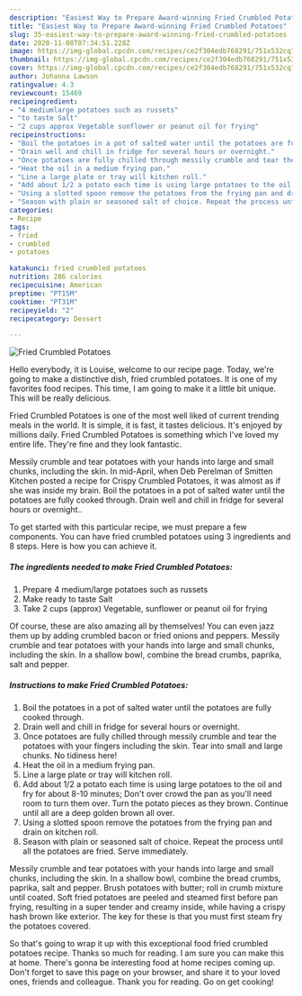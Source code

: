 ```yaml
---
description: "Easiest Way to Prepare Award-winning Fried Crumbled Potatoes"
title: "Easiest Way to Prepare Award-winning Fried Crumbled Potatoes"
slug: 35-easiest-way-to-prepare-award-winning-fried-crumbled-potatoes
date: 2020-11-08T07:34:51.228Z
image: https://img-global.cpcdn.com/recipes/ce2f304edb768291/751x532cq70/fried-crumbled-potatoes-recipe-main-photo.jpg
thumbnail: https://img-global.cpcdn.com/recipes/ce2f304edb768291/751x532cq70/fried-crumbled-potatoes-recipe-main-photo.jpg
cover: https://img-global.cpcdn.com/recipes/ce2f304edb768291/751x532cq70/fried-crumbled-potatoes-recipe-main-photo.jpg
author: Johanna Lawson
ratingvalue: 4.3
reviewcount: 15469
recipeingredient:
- "4 mediumlarge potatoes such as russets"
- "to taste Salt"
- "2 cups approx Vegetable sunflower or peanut oil for frying"
recipeinstructions:
- "Boil the potatoes in a pot of salted water until the potatoes are fully cooked through."
- "Drain well and chill in fridge for several hours or overnight."
- "Once potatoes are fully chilled through messily crumble and tear the potatoes with your fingers including the skin. Tear into small and large chunks. No tidiness here!"
- "Heat the oil in a medium frying pan."
- "Line a large plate or tray will kitchen roll."
- "Add about 1/2 a potato each time is using large potatoes to the oil and fry for about 8-10 minutes; Don&#39;t over crowd the pan as you&#39;ll need room to turn them over. Turn the potato pieces as they brown. Continue until all are a deep golden brown all over."
- "Using a slotted spoon remove the potatoes from the frying pan and drain on kitchen roll."
- "Season with plain or seasoned salt of choice. Repeat the process until all the potatoes are fried. Serve immediately."
categories:
- Recipe
tags:
- fried
- crumbled
- potatoes

katakunci: fried crumbled potatoes 
nutrition: 286 calories
recipecuisine: American
preptime: "PT15M"
cooktime: "PT31M"
recipeyield: "2"
recipecategory: Dessert

---
```



![Fried Crumbled Potatoes](https://img-global.cpcdn.com/recipes/ce2f304edb768291/751x532cq70/fried-crumbled-potatoes-recipe-main-photo.jpg)

Hello everybody, it is Louise, welcome to our recipe page. Today, we're going to make a distinctive dish, fried crumbled potatoes. It is one of my favorites food recipes. This time, I am going to make it a little bit unique. This will be really delicious.

Fried Crumbled Potatoes is one of the most well liked of current trending meals in the world. It is simple, it is fast, it tastes delicious. It's enjoyed by millions daily. Fried Crumbled Potatoes is something which I've loved my entire life. They're fine and they look fantastic.

Messily crumble and tear potatoes with your hands into large and small chunks, including the skin. In mid-April, when Deb Perelman of Smitten Kitchen posted a recipe for Crispy Crumbled Potatoes, it was almost as if she was inside my brain. Boil the potatoes in a pot of salted water until the potatoes are fully cooked through. Drain well and chill in fridge for several hours or overnight..


To get started with this particular recipe, we must prepare a few components. You can have fried crumbled potatoes using 3 ingredients and 8 steps. Here is how you can achieve it.

<!--inarticleads1-->

##### The ingredients needed to make Fried Crumbled Potatoes:

1. Prepare 4 medium/large potatoes such as russets
1. Make ready to taste Salt
1. Take 2 cups (approx) Vegetable, sunflower or peanut oil for frying


Of course, these are also amazing all by themselves! You can even jazz them up by adding crumbled bacon or fried onions and peppers. Messily crumble and tear potatoes with your hands into large and small chunks, including the skin. In a shallow bowl, combine the bread crumbs, paprika, salt and pepper. 

<!--inarticleads2-->

##### Instructions to make Fried Crumbled Potatoes:

1. Boil the potatoes in a pot of salted water until the potatoes are fully cooked through.
1. Drain well and chill in fridge for several hours or overnight.
1. Once potatoes are fully chilled through messily crumble and tear the potatoes with your fingers including the skin. Tear into small and large chunks. No tidiness here!
1. Heat the oil in a medium frying pan.
1. Line a large plate or tray will kitchen roll.
1. Add about 1/2 a potato each time is using large potatoes to the oil and fry for about 8-10 minutes; Don&#39;t over crowd the pan as you&#39;ll need room to turn them over. Turn the potato pieces as they brown. Continue until all are a deep golden brown all over.
1. Using a slotted spoon remove the potatoes from the frying pan and drain on kitchen roll.
1. Season with plain or seasoned salt of choice. Repeat the process until all the potatoes are fried. Serve immediately.


Messily crumble and tear potatoes with your hands into large and small chunks, including the skin. In a shallow bowl, combine the bread crumbs, paprika, salt and pepper. Brush potatoes with butter; roll in crumb mixture until coated. Soft fried potatoes are peeled and steamed first before pan frying, resulting in a super tender and creamy inside, while having a crispy hash brown like exterior. The key for these is that you must first steam fry the potatoes covered. 

So that's going to wrap it up with this exceptional food fried crumbled potatoes recipe. Thanks so much for reading. I am sure you can make this at home. There's gonna be interesting food at home recipes coming up. Don't forget to save this page on your browser, and share it to your loved ones, friends and colleague. Thank you for reading. Go on get cooking!
